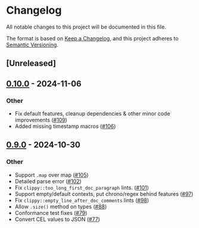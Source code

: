 # Changelog

All notable changes to this project will be documented in this file.

The format is based on [Keep a Changelog](https://keepachangelog.com/en/1.0.0/),
and this project adheres to [Semantic Versioning](https://semver.org/spec/v2.0.0.html).

## [Unreleased]

## [0.10.0](https://github.com/Caellian/cel-rust/compare/cel-interpreter-v0.9.0...cel-interpreter-v0.10.0) - 2024-11-06

### Other

- Fix default features, cleanup dependencies & other minor code improvements ([#109](https://github.com/Caellian/cel-rust/pull/109))
- Added missing timestamp macros ([#106](https://github.com/Caellian/cel-rust/pull/106))

## [0.9.0](https://github.com/clarkmcc/cel-rust/compare/cel-interpreter-v0.8.1...cel-interpreter-v0.9.0) - 2024-10-30

### Other

- Support `.map` over map ([#105](https://github.com/clarkmcc/cel-rust/pull/105))
- Detailed parse error ([#102](https://github.com/clarkmcc/cel-rust/pull/102))
- Fix `clippy::too_long_first_doc_paragraph` lints. ([#101](https://github.com/clarkmcc/cel-rust/pull/101))
- Support empty/default contexts, put chrono/regex behind features ([#97](https://github.com/clarkmcc/cel-rust/pull/97))
- Fix `clippy::empty_line_after_doc_comments` lints ([#98](https://github.com/clarkmcc/cel-rust/pull/98))
- Allow `.size()` method on types ([#88](https://github.com/clarkmcc/cel-rust/pull/88))
- Conformance test fixes ([#79](https://github.com/clarkmcc/cel-rust/pull/79))
- Convert CEL values to JSON ([#77](https://github.com/clarkmcc/cel-rust/pull/77))
